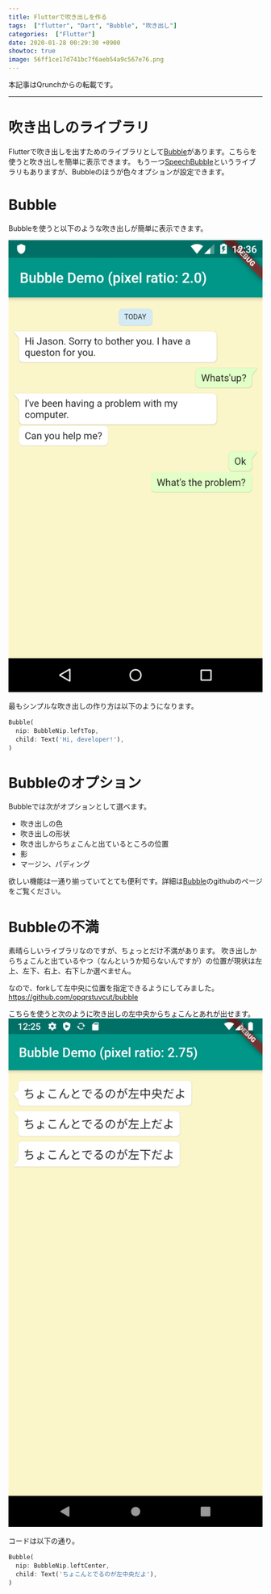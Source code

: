 ```yaml
---
title: Flutterで吹き出しを作る
tags:  ["flutter", "Dart", "Bubble", "吹き出し"]
categories:  ["Flutter"]
date: 2020-01-28 00:29:30 +0900
showtoc: true
image: 56ff1ce17d741bc7f6aeb54a9c567e76.png
---
```

本記事はQrunchからの転載です。
___
# 吹き出しのライブラリ
Flutterで吹き出しを出すためのライブラリとして[Bubble](https://github.com/vi-k/bubble)があります。こちらを使うと吹き出しを簡単に表示できます。
もう一つ[SpeechBubble](https://github.com/NilsBacke/PHSpeechBubble)というライブラリもありますが、Bubbleのほうが色々オプションが設定できます。

# Bubble
Bubbleを使うと以下のような吹き出しが簡単に表示できます。
> 
![](56ff1ce17d741bc7f6aeb54a9c567e76.png)

最もシンプルな吹き出しの作り方は以下のようになります。
``` Dart
Bubble(
  nip: BubbleNip.leftTop,
  child: Text('Hi, developer!'),
)
```
# Bubbleのオプション
Bubbleでは次がオプションとして選べます。
* 吹き出しの色
* 吹き出しの形状
* 吹き出しからちょこんと出ているところの位置
* 影
* マージン、パディング

欲しい機能は一通り揃っていてとても便利です。詳細は[Bubble](https://github.com/vi-k/bubble)のgithubのページをご覧ください。

# Bubbleの不満
素晴らしいライブラリなのですが、ちょっとだけ不満があります。
吹き出しからちょこんと出ているやつ（なんというか知らないんですが）の位置が現状は左上、左下、右上、右下しか選べません。

なので、forkして左中央に位置を指定できるようにしてみました。
https://github.com/opqrstuvcut/bubble

こちらを使うと次のように吹き出しの左中央からちょこんとあれが出せます。
![](c9279461ed3598038212e7371b2a88fc.png)

コードは以下の通り。

``` Dart
Bubble(
  nip: BubbleNip.leftCenter,
  child: Text('ちょこんとでるのが左中央だよ'),
)
```
